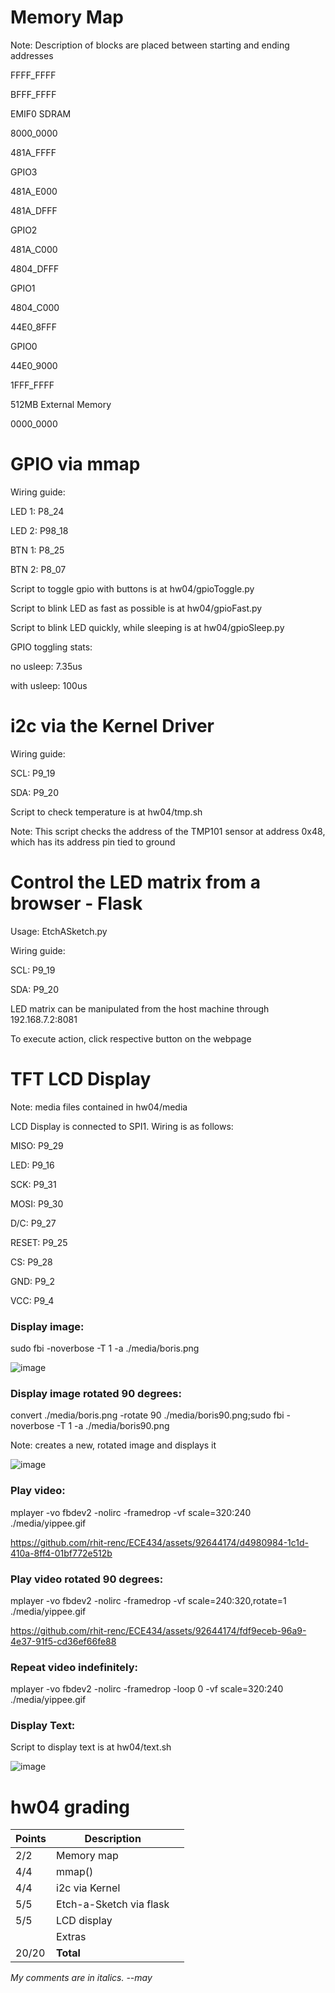 # Memory Map
Note: Description of blocks are placed between starting and ending addresses

FFFF_FFFF


BFFF_FFFF

EMIF0 SDRAM

8000_0000

481A_FFFF

GPIO3

481A_E000

481A_DFFF

GPIO2

481A_C000

4804_DFFF

GPIO1

4804_C000

44E0_8FFF

GPIO0

44E0_9000

1FFF_FFFF

512MB External Memory

0000_0000

# GPIO via mmap
Wiring guide:

LED 1: P8_24

LED 2: P98_18

BTN 1: P8_25

BTN 2: P8_07



Script to toggle gpio with buttons is at hw04/gpioToggle.py

Script to blink LED as fast as possible is at hw04/gpioFast.py

Script to blink LED quickly, while sleeping is at hw04/gpioSleep.py



GPIO toggling stats:

no usleep: 7.35us

with usleep: 100us


# i2c via the Kernel Driver
Wiring guide:

SCL: P9_19

SDA: P9_20



Script to check temperature is at hw04/tmp.sh

Note: This script checks the address of the TMP101 sensor at address 0x48, which has its address pin tied to ground


#  Control the LED matrix from a browser - Flask
Usage: EtchASketch.py


Wiring guide:

SCL: P9_19

SDA: P9_20


LED matrix can be manipulated from the host machine through 192.168.7.2:8081

To execute action, click respective button on the webpage


# TFT LCD Display
Note: media files contained in hw04/media


LCD Display is connected to SPI1. Wiring is as follows:

MISO: P9_29

LED: P9_16

SCK: P9_31

MOSI: P9_30

D/C: P9_27

RESET: P9_25

CS: P9_28

GND: P9_2

VCC: P9_4

### Display image:
sudo fbi -noverbose -T 1 -a ./media/boris.png

![image](./images/boris.jpg)

### Display image rotated 90 degrees:
convert ./media/boris.png -rotate 90 ./media/boris90.png;sudo fbi -noverbose -T 1 -a  ./media/boris90.png

Note: creates a new, rotated image and displays it

![image](./images/borisrot.jpg)

### Play video:
mplayer -vo fbdev2 -nolirc -framedrop -vf scale=320:240 ./media/yippee.gif

https://github.com/rhit-renc/ECE434/assets/92644174/d4980984-1c1d-410a-8ff4-01bf772e512b

### Play video rotated 90 degrees:
mplayer -vo fbdev2 -nolirc -framedrop -vf scale=240:320,rotate=1 ./media/yippee.gif

https://github.com/rhit-renc/ECE434/assets/92644174/fdf9eceb-96a9-4e37-91f5-cd36ef66fe88

### Repeat video indefinitely:
mplayer -vo fbdev2 -nolirc -framedrop -loop 0 -vf scale=320:240 ./media/yippee.gif

### Display Text:
Script to display text is at hw04/text.sh

![image](./images/boristext.jpg)

# hw04 grading

| Points      | Description | |
| ----------- | ----------- | - |
|  2/2 | Memory map 
|  4/4 | mmap()
|  4/4 | i2c via Kernel
|  5/5 | Etch-a-Sketch via flask
|  5/5 | LCD display
|      | Extras
| 20/20 | **Total**

*My comments are in italics. --may*
